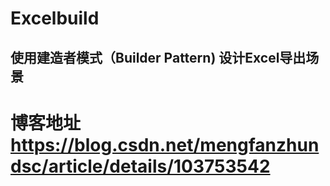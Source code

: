 # Excelbuild
## 使用建造者模式（Builder Pattern) 设计Excel导出场景
# 博客地址 https://blog.csdn.net/mengfanzhundsc/article/details/103753542